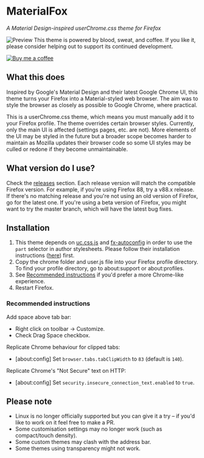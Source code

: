 # MaterialFox

_A Material Design-inspired userChrome.css theme for Firefox_

![Preview](https://user-images.githubusercontent.com/5405629/45172944-21d91900-b24a-11e8-8bc5-03814121b0de.png)
This theme is powered by blood, sweat, and coffee. If you like it, please consider helping out to support its continued development.

[![Buy me a coffee](https://svgshare.com/i/8Yd.svg)](https://www.buymeacoffee.com/n4ho5QX2l)

## What this does

Inspired by Google's Material Design and their latest Google Chrome UI, this theme turns your Firefox into a Material-styled web browser. The aim was to style the browser as closely as possible to Google Chrome, where practical.

This is a userChrome.css theme, which means you must manually add it to your Firefox profile. The theme overrides certain browser styles. Currently, only the main UI is affected (settings pages, etc. are not). More elements of the UI may be styled in the future but a broader scope becomes harder to maintain as Mozilla updates their browser code so some UI styles may be culled or redone if they become unmaintainable.

## What version do I use?

Check the [releases](https://github.com/muckSponge/MaterialFox/releases) section. Each release version will match the compatible Firefox version. For example, if you're using Firefox 88, try a v88.x release. If there's no matching release and you're not using an old version of Firefox, go for the latest one. If you're using a beta version of Firefox, you might want to try the master branch, which will have the latest bug fixes.

## Installation

1. This theme depends on [uc.css.js](https://github.com/aminomancer/uc.css.js) and [fx-autoconfig](https://github.com/MrOtherGuy/fx-autoconfig) in order to use the `part` selector in author stylesheets. Please follow their installation instructions ([here](https://github.com/MrOtherGuy/fx-autoconfig#setting-up-configjs-from-program-folder)) first.
1. Copy the chrome folder and user.js file into your Firefox profile directory. To find your profile directory, go to about:support or about:profiles.
1. See [Recommended instructions](#recommended-instructions) if you'd prefer a more Chrome-like experience.
1. Restart Firefox.

### Recommended instructions

Add space above tab bar:

- Right click on toolbar -> Customize.
- Check Drag Space checkbox.

Replicate Chrome behaviour for clipped tabs:

- [about:config] Set `browser.tabs.tabClipWidth` to `83` (default is `140`).

Replicate Chrome's "Not Secure" text on HTTP:

- [about:config] Set `security.insecure_connection_text.enabled` to `true`.

## Please note

- Linux is no longer officially supported but you can give it a try – if you'd like to work on it feel free to make a PR.
- Some customisation settings may no longer work (such as compact/touch density).
- Some custom themes may clash with the address bar.
- Some themes using transparency might not work.

